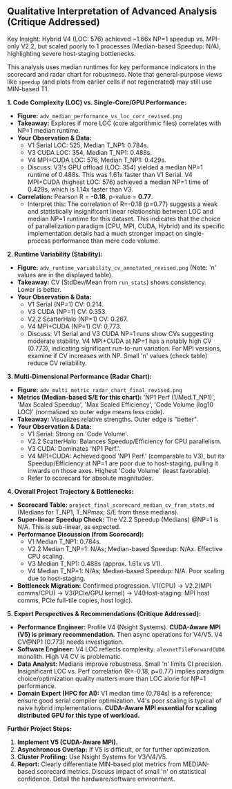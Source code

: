 
## Qualitative Interpretation of Advanced Analysis (Critique Addressed)

Key Insight: Hybrid V4 (LOC: 576) achieved ~1.66x NP=1 speedup vs. MPI-only V2.2, but scaled poorly to 1 processes (Median-based Speedup: N/A), highlighting severe host-staging bottlenecks.

This analysis uses median runtimes for key performance indicators in the scorecard and radar chart for robustness. Note that general-purpose views like `speedup` (and plots from earlier cells if not regenerated) may still use MIN-based T1.

**1. Code Complexity (LOC) vs. Single-Core/GPU Performance:**
*   **Figure:** `adv_median_performance_vs_loc_corr_revised.png`
*   **Takeaway:** Explores if more LOC (core algorithmic files) correlates with NP=1 median runtime.
*   **Your Observation & Data:**
    *   V1 Serial LOC: 525, Median T_NP1: 0.784s.
    *   V3 CUDA LOC: 354, Median T_NP1: 0.488s.
    *   V4 MPI+CUDA LOC: 576, Median T_NP1: 0.429s.
    *   Discuss: V3's GPU offload (LOC: 354) yielded a median NP=1 runtime of 0.488s. This was 1.61x faster than V1 Serial. V4 MPI+CUDA (highest LOC: 576) achieved a median NP=1 time of 0.429s, which is 1.14x faster than V3.
*   **Correlation:** Pearson R = **-0.18**, p-value = **0.77**.
    *   Interpret this: The correlation of R=-0.18 (p=0.77) suggests a weak and statistically insignificant linear relationship between LOC and median NP=1 runtime for this dataset. This indicates that the choice of parallelization paradigm (CPU, MPI, CUDA, Hybrid) and its specific implementation details had a much stronger impact on single-process performance than mere code volume.

**2. Runtime Variability (Stability):**
*   **Figure:** `adv_runtime_variability_cv_annotated_revised.png` (Note: 'n' values are in the displayed table).
*   **Takeaway:** CV (StdDev/Mean from `run_stats`) shows consistency. Lower is better.
*   **Your Observation & Data:**
    *   V1 Serial (NP=1) CV: 0.214.
    *   V3 CUDA (NP=1) CV: 0.353.
    *   V2.2 ScatterHalo (NP=1) CV: 0.267.
    *   V4 MPI+CUDA (NP=1) CV: 0.773.
    *   Discuss: V1 Serial and V3 CUDA NP=1 runs show CVs suggesting moderate stability. V4 MPI+CUDA at NP=1 has a notably high CV (0.773), indicating significant run-to-run variation. For MPI versions, examine if CV increases with NP. Small 'n' values (check table) reduce CV reliability.

**3. Multi-Dimensional Performance (Radar Chart):**
*   **Figure:** `adv_multi_metric_radar_chart_final_revised.png`
*   **Metrics (Median-based S/E for this chart):** 'NP1 Perf (1/Med.T_NP1)', 'Max Scaled Speedup', 'Max Scaled Efficiency', 'Code Volume (log10 LOC)' (normalized so outer edge means less code).
*   **Takeaway:** Visualizes relative strengths. Outer edge is "better".
*   **Your Observation & Data:**
    *   V1 Serial: Strong on 'Code Volume'.
    *   V2.2 ScatterHalo: Balances Speedup/Efficiency for CPU parallelism.
    *   V3 CUDA: Dominates 'NP1 Perf.'.
    *   V4 MPI+CUDA: Achieved good 'NP1 Perf.' (comparable to V3), but its Speedup/Efficiency at NP=1 are poor due to host-staging, pulling it inwards on those axes. Highest 'Code Volume' (least favorable).
    *   Refer to scorecard for absolute magnitudes.

**4. Overall Project Trajectory & Bottlenecks:**
*   **Scorecard Table:** `project_final_scorecard_median_cv_from_stats.md` (Medians for T_NP1, T_NPmax; S/E from these medians).
*   **Super-linear Speedup Check:** The V2.2 Speedup (Medians) @NP=1 is N/A. This is sub-linear, as expected.
*   **Performance Discussion (from Scorecard):**
    *   V1 Median T_NP1: 0.784s.
    *   V2.2 Median T_NP=1: N/As; Median-based Speedup: N/Ax. Effective CPU scaling.
    *   V3 Median T_NP1: 0.488s (approx. 1.61x vs V1).
    *   V4 Median T_NP=1: N/As; Median-based Speedup: N/A. Poor scaling due to host-staging.
*   **Bottleneck Migration:** Confirmed progression. V1(CPU) -> V2.2(MPI comms/CPU) -> V3(PCIe/GPU kernel) -> V4(Host-staging: MPI host comms, PCIe full-tile copies, host logic).

**5. Expert Perspectives & Recommendations (Critique Addressed):**
*   **Performance Engineer:** Profile V4 (Nsight Systems). **CUDA-Aware MPI (V5) is primary recommendation.** Then async operations for V4/V5. V4 CV@NP1 (0.773) needs investigation.
*   **Software Engineer:** V4 LOC reflects complexity. `alexnetTileForwardCUDA` monolith. High V4 CV is problematic.
*   **Data Analyst:** Medians improve robustness. Small 'n' limits CI precision. Insignificant LOC vs. Perf correlation (R=-0.18, p=0.77) implies paradigm choice/optimization quality matters more than LOC alone for NP=1 performance.
*   **Domain Expert (HPC for AI):** V1 median time (0.784s) is a reference; ensure good serial compiler optimization. V4's poor scaling is typical of naive hybrid implementations. **CUDA-Aware MPI essential for scaling distributed GPU for this type of workload.**

**Further Project Steps:**
1.  **Implement V5 (CUDA-Aware MPI).**
2.  **Asynchronous Overlap:** If V5 is difficult, or for further optimization.
3.  **Cluster Profiling:** Use Nsight Systems for V3/V4/V5.
4.  **Report:** Clearly differentiate MIN-based plot metrics from MEDIAN-based scorecard metrics. Discuss impact of small 'n' on statistical confidence. Detail the hardware/software environment.
